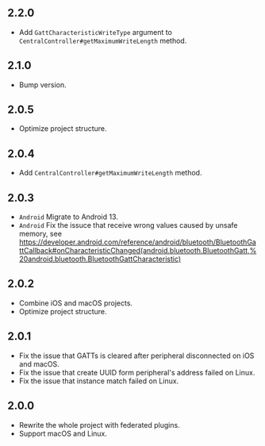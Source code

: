## 2.2.0

- Add `GattCharacteristicWriteType` argument to `CentralController#getMaximumWriteLength` method.

## 2.1.0

- Bump version.

## 2.0.5

- Optimize project structure.

## 2.0.4

- Add `CentralController#getMaximumWriteLength` method.

## 2.0.3

- `Android` Migrate to Android 13.
- `Android` Fix the issuce that receive wrong values caused by unsafe memory, see https://developer.android.com/reference/android/bluetooth/BluetoothGattCallback#onCharacteristicChanged(android.bluetooth.BluetoothGatt,%20android.bluetooth.BluetoothGattCharacteristic)

## 2.0.2

- Combine iOS and macOS projects.
- Optimize project structure.

## 2.0.1

- Fix the issue that GATTs is cleared after peripheral disconnected on iOS and macOS.
- Fix the issue that create UUID form peripheral's address failed on Linux.
- Fix the issue that instance match failed on Linux.

## 2.0.0

- Rewrite the whole project with federated plugins.
- Support macOS and Linux.
